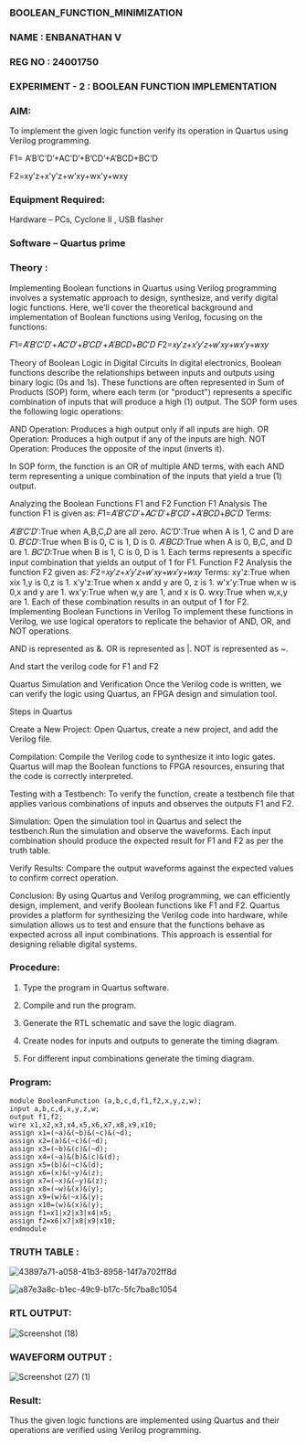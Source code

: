 ### BOOLEAN_FUNCTION_MINIMIZATION

### NAME : ENBANATHAN V
### REG NO : 24001750
### EXPERIMENT - 2 : BOOLEAN FUNCTION IMPLEMENTATION

### AIM:

To implement the given logic function verify its operation in Quartus using Verilog programming.

F1= A’B’C’D’+AC’D’+B’CD’+A’BCD+BC’D 

F2=xy’z+x’y’z+w’xy+wx’y+wxy

### Equipment Required:

Hardware – PCs, Cyclone II , USB flasher

### Software – Quartus prime

### Theory :

Implementing Boolean functions in Quartus using Verilog programming involves a systematic approach to design, synthesize, and verify digital logic functions. Here, we’ll cover the theoretical background and implementation of Boolean functions using Verilog, focusing on the functions:

𝐹1=𝐴′𝐵′𝐶′𝐷′+𝐴𝐶′𝐷′+𝐵′𝐶𝐷′+𝐴′𝐵𝐶𝐷+𝐵𝐶′𝐷 𝐹2=𝑥𝑦′𝑧+𝑥′𝑦′𝑧+𝑤′𝑥𝑦+𝑤𝑥′𝑦+𝑤𝑥𝑦

Theory of Boolean Logic in Digital Circuits In digital electronics, Boolean functions describe the relationships between inputs and outputs using binary logic (0s and 1s). These functions are often represented in Sum of Products (SOP) form, where each term (or "product") represents a specific combination of inputs that will produce a high (1) output. The SOP form uses the following logic operations:

AND Operation: Produces a high output only if all inputs are high. OR Operation: Produces a high output if any of the inputs are high. NOT Operation: Produces the opposite of the input (inverts it).

In SOP form, the function is an OR of multiple AND terms, with each AND term representing a unique combination of the inputs that yield a true (1) output.

Analyzing the Boolean Functions F1 and F2 Function F1 Analysis The function F1 is given as: 𝐹1=𝐴′𝐵′𝐶′𝐷′+𝐴𝐶′𝐷′+𝐵′𝐶𝐷′+𝐴′𝐵𝐶𝐷+𝐵𝐶′𝐷 Terms:

𝐴′𝐵′𝐶′𝐷′:True when A,B,C,𝐷 are all zero.
AC′D′:True when A is 1, C and D are 0.
𝐵′𝐶𝐷′:True when B is 0, C is 1, D is 0.
𝐴′𝐵𝐶𝐷:True when A is 0, B,C, and D are 1.
𝐵𝐶′𝐷:True when B is 1, C is 0, D is 1. Each terms represents a specific input combination that yields an output of 1 for F1. Function F2 Analysis the function F2 given as: 𝐹2=𝑥𝑦′𝑧+𝑥′𝑦′𝑧+𝑤′𝑥𝑦+𝑤𝑥′𝑦+𝑤𝑥𝑦 Terms:
xy'z:True when xix 1,y is 0,z is 1.
x'y'z:True when x andd y are 0, z is 1.
w'x'y:True when w is 0,x and y are 1.
wx'y:True when w,y are 1, and x is 0.
wxy:True when w,x,y are 1. Each of these combination results in an output of 1 for F2.
Implementing Boolean Functions in Verilog To implement these functions in Verilog, we use logical operators to replicate the behavior of AND, OR, and NOT operations.

AND is represented as &. OR is represented as |. NOT is represented as ~.

And start the verilog code for F1 and F2

Quartus Simulation and Verification Once the Verilog code is written, we can verify the logic using Quartus, an FPGA design and simulation tool.

Steps in Quartus

Create a New Project: Open Quartus, create a new project, and add the Verilog file.

Compilation: Compile the Verilog code to synthesize it into logic gates. Quartus will map the Boolean functions to FPGA resources, ensuring that the code is correctly interpreted.

Testing with a Testbench: To verify the function, create a testbench file that applies various combinations of inputs and observes the outputs F1 and F2.

Simulation: Open the simulation tool in Quartus and select the testbench.Run the simulation and observe the waveforms. Each input combination should produce the expected result for F1 and F2 as per the truth table.

Verify Results: Compare the output waveforms against the expected values to confirm correct operation.

Conclusion: By using Quartus and Verilog programming, we can efficiently design, implement, and verify Boolean functions like F1 and F2. Quartus provides a platform for synthesizing the Verilog code into hardware, while simulation allows us to test and ensure that the functions behave as expected across all input combinations. This approach is essential for designing reliable digital systems.


### Procedure:

1.	Type the program in Quartus software.

2.	Compile and run the program.

3.	Generate the RTL schematic and save the logic diagram.

4.	Create nodes for inputs and outputs to generate the timing diagram.

5.	For different input combinations generate the timing diagram.


### Program:

~~~
module BooleanFunction (a,b,c,d,f1,f2,x,y,z,w);
input a,b,c,d,x,y,z,w;
output f1,f2;
wire x1,x2,x3,x4,x5,x6,x7,x8,x9,x10;
assign x1=(~a)&(~b)&(~c)&(~d);
assign x2=(a)&(~c)&(~d);
assign x3=(~b)&(c)&(~d);
assign x4=(~a)&(b)&(c)&(d);
assign x5=(b)&(~c)&(d);
assign x6=(x)&(~y)&(z);
assign x7=(~x)&(~y)&(z);
assign x8=(~w)&(x)&(y);
assign x9=(w)&(~x)&(y);
assign x10=(w)&(x)&(y);
assign f1=x1|x2|x3|x4|x5;
assign f2=x6|x7|x8|x9|x10;
endmodule
~~~
### TRUTH TABLE :
![43897a71-a058-41b3-8958-14f7a702ff8d](https://github.com/user-attachments/assets/60792edb-b6fd-48c2-b115-03b913bdb222)

![a87e3a8c-b1ec-49c9-b17c-5fc7ba8c1054](https://github.com/user-attachments/assets/972cfb03-1be1-457f-bc1e-303961fcd7ea)

### RTL OUTPUT:
![Screenshot (18)](https://github.com/user-attachments/assets/2219db3e-05d3-47ac-8047-cf797f314bc7)


### WAVEFORM OUTPUT :
![Screenshot (27) (1)](https://github.com/user-attachments/assets/910a15a3-1cde-4fa5-8cfe-61d0f474e70e)



### Result:

Thus the given logic functions are implemented using Quartus and their operations are verified using Verilog programming.

